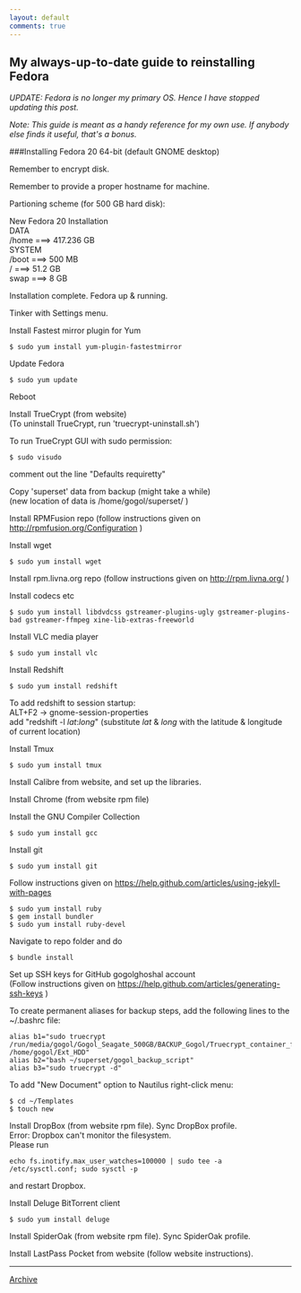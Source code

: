 ```yaml
---
layout: default
comments: true
---
```


## My always-up-to-date guide to reinstalling Fedora

*UPDATE: Fedora is no longer my primary OS. Hence I have stopped updating this post.*

*Note: This guide is meant as a handy reference for my own use. If anybody else finds it useful, that's a bonus.*

###Installing Fedora 20 64-bit (default GNOME desktop)

Remember to encrypt disk. 

Remember to provide a proper hostname for machine.


Partioning scheme (for 500 GB hard disk):


New Fedora 20 Installation  
DATA  
/home ===> 417.236 GB  
SYSTEM  
/boot ===> 500 MB  
/ ===> 51.2 GB  
swap ===> 8 GB

Installation complete. Fedora up & running.

Tinker with Settings menu.

Install Fastest mirror plugin for Yum

	$ sudo yum install yum-plugin-fastestmirror

Update Fedora

	$ sudo yum update

Reboot

Install TrueCrypt (from website)  
(To uninstall TrueCrypt, run 'truecrypt-uninstall.sh')

To run TrueCrypt GUI with sudo permission:

	$ sudo visudo

comment out the line "Defaults requiretty"

Copy 'superset' data from backup (might take a while)  
(new location of data is /home/gogol/superset/ )

Install RPMFusion repo (follow instructions given on <http://rpmfusion.org/Configuration> )

Install wget 

	$ sudo yum install wget

Install rpm.livna.org repo (follow instructions given on <http://rpm.livna.org/> )

Install codecs etc 

	$ sudo yum install libdvdcss gstreamer-plugins-ugly gstreamer-plugins-bad gstreamer-ffmpeg xine-lib-extras-freeworld

Install VLC media player 

	$ sudo yum install vlc

Install Redshift

	$ sudo yum install redshift

To add redshift to session startup:  
ALT+F2  ->  gnome-session-properties  
add "redshift -l $lat$:$long$" (substitute $lat$ & $long$ with the latitude & longitude of current location)

Install Tmux

	$ sudo yum install tmux

Install Calibre from website, and set up the libraries.

Install Chrome (from website rpm file)

Install the GNU Compiler Collection

	$ sudo yum install gcc

Install git

	$ sudo yum install git

Follow instructions given on <https://help.github.com/articles/using-jekyll-with-pages>

	$ sudo yum install ruby  
	$ gem install bundler  
	$ sudo yum install ruby-devel

Navigate to repo folder and do

	$ bundle install

Set up SSH keys for GitHub gogolghoshal account  
(Follow instructions given on <https://help.github.com/articles/generating-ssh-keys> )


To create permanent aliases for backup steps, add the following lines to the ~/.bashrc file:

	alias b1="sudo truecrypt /run/media/gogol/Gogol_Seagate_500GB/BACKUP_Gogol/Truecrypt_container_file /home/gogol/Ext_HDD"
	alias b2="bash ~/superset/gogol_backup_script"
	alias b3="sudo truecrypt -d"

To add "New Document" option to Nautilus right-click menu:

	$ cd ~/Templates  
	$ touch new

Install DropBox (from website rpm file). Sync DropBox profile.  
Error: Dropbox can't monitor the filesystem.  
Please run

	echo fs.inotify.max_user_watches=100000 | sudo tee -a /etc/sysctl.conf; sudo sysctl -p

and restart Dropbox.

Install Deluge BitTorrent client

	$ sudo yum install deluge

Install SpiderOak (from website rpm file). Sync SpiderOak profile.

Install LastPass Pocket from website (follow website instructions).

* * *

[Archive](../archive)
